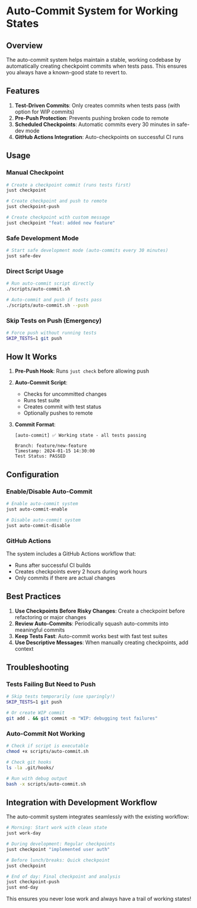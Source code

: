 # Auto-Commit System for Working States

## Overview

The auto-commit system helps maintain a stable, working codebase by automatically creating checkpoint commits when tests pass. This ensures you always have a known-good state to revert to.

## Features

1. **Test-Driven Commits**: Only creates commits when tests pass (with option for WIP commits)
2. **Pre-Push Protection**: Prevents pushing broken code to remote
3. **Scheduled Checkpoints**: Automatic commits every 30 minutes in safe-dev mode
4. **GitHub Actions Integration**: Auto-checkpoints on successful CI runs

## Usage

### Manual Checkpoint
```bash
# Create a checkpoint commit (runs tests first)
just checkpoint

# Create checkpoint and push to remote
just checkpoint-push

# Create checkpoint with custom message
just checkpoint "feat: added new feature"
```

### Safe Development Mode
```bash
# Start safe development mode (auto-commits every 30 minutes)
just safe-dev
```

### Direct Script Usage
```bash
# Run auto-commit script directly
./scripts/auto-commit.sh

# Auto-commit and push if tests pass
./scripts/auto-commit.sh --push
```

### Skip Tests on Push (Emergency)
```bash
# Force push without running tests
SKIP_TESTS=1 git push
```

## How It Works

1. **Pre-Push Hook**: Runs `just check` before allowing push
2. **Auto-Commit Script**: 
   - Checks for uncommitted changes
   - Runs test suite
   - Creates commit with test status
   - Optionally pushes to remote

3. **Commit Format**:
   ```
   [auto-commit] ✅ Working state - all tests passing
   
   Branch: feature/new-feature
   Timestamp: 2024-01-15 14:30:00
   Test Status: PASSED
   ```

## Configuration

### Enable/Disable Auto-Commit
```bash
# Enable auto-commit system
just auto-commit-enable

# Disable auto-commit system
just auto-commit-disable
```

### GitHub Actions

The system includes a GitHub Actions workflow that:
- Runs after successful CI builds
- Creates checkpoints every 2 hours during work hours
- Only commits if there are actual changes

## Best Practices

1. **Use Checkpoints Before Risky Changes**: Create a checkpoint before refactoring or major changes
2. **Review Auto-Commits**: Periodically squash auto-commits into meaningful commits
3. **Keep Tests Fast**: Auto-commit works best with fast test suites
4. **Use Descriptive Messages**: When manually creating checkpoints, add context

## Troubleshooting

### Tests Failing But Need to Push
```bash
# Skip tests temporarily (use sparingly!)
SKIP_TESTS=1 git push

# Or create WIP commit
git add . && git commit -m "WIP: debugging test failures"
```

### Auto-Commit Not Working
```bash
# Check if script is executable
chmod +x scripts/auto-commit.sh

# Check git hooks
ls -la .git/hooks/

# Run with debug output
bash -x scripts/auto-commit.sh
```

## Integration with Development Workflow

The auto-commit system integrates seamlessly with the existing workflow:

```bash
# Morning: Start work with clean state
just work-day

# During development: Regular checkpoints
just checkpoint "implemented user auth"

# Before lunch/breaks: Quick checkpoint
just checkpoint

# End of day: Final checkpoint and analysis
just checkpoint-push
just end-day
```

This ensures you never lose work and always have a trail of working states!
